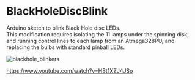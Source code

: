 # BlackHoleDiscBlink
Arduino sketch to blink Black Hole disc LEDs.  
This modification requires isolating the 11 lamps under the spinning disk, and running control lines to each lamp
from an Atmega328PU, and replacing the bulbs with standard pinball LEDs.

![blackhole_blinkers](https://user-images.githubusercontent.com/60443687/163690061-19d5acf5-9ea5-4922-b003-7a1a616d8352.png)

https://www.youtube.com/watch?v=HBt1XZJ4JSo
